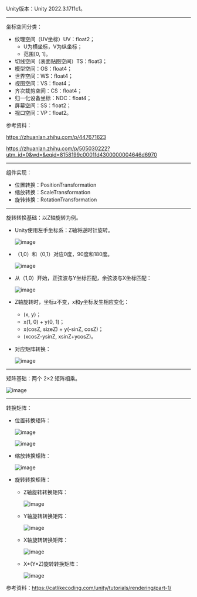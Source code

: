 Unity版本：Unity 2022.3.17f1c1。
***
坐标空间分类：
- 纹理空间（UV坐标）UV：float2；
  - U为横坐标，V为纵坐标；
  - 范围[0, 1]。
- 切线空间（表面贴图空间）TS：float3；
- 模型空间：OS：float4；
- 世界空间：WS：float4；
- 视图空间：VS：float4；
- 齐次裁剪空间：CS：float4；
- 归一化设备坐标：NDC：float4；
- 屏幕空间：SS：float2；
- 视口空间：VP：float2。

参考资料：

https://zhuanlan.zhihu.com/p/447671623

https://zhuanlan.zhihu.com/p/505030222?utm_id=0&wd=&eqid=8158199c0001fd4300000004646d6970
***
组件实现：
- 位置转换：PositionTransformation
- 缩放转换：ScaleTransformation
- 旋转转换：RotationTransformation
***
旋转转换基础：以Z轴旋转为例。
- Unity使用左手坐标系：Z轴将逆时针旋转。

  ![image](https://github.com/user-attachments/assets/4f45bef6-96b3-42fd-b4e0-09fdda82cda3)

- （1,0）和（0,1）对应0度，90度和180度。

   ![image](https://github.com/user-attachments/assets/2021138f-5ec5-4e78-8b23-b3c0fcf7425a)

- 从（1,0）开始，正弦波与Y坐标匹配，余弦波与X坐标匹配：

  ![image](https://github.com/user-attachments/assets/a7931c6b-44e5-458e-8f31-1a77a72b5ffe)

- Z轴旋转时，坐标z不变，x和y坐标发生相应变化：
  - (x, y)；
  - x(1, 0) + y(0, 1)；
  - x(cosZ, sizeZ) + y(-sinZ, cosZ)；
  - (xcosZ-ysinZ, xsinZ+ycosZ)。
- 对应矩阵转换：

  ![image](https://github.com/user-attachments/assets/7167b353-d20a-406c-ab4a-f897c1d376f7)

***
矩阵基础：两个 2×2 矩阵相乘。

![image](https://github.com/user-attachments/assets/4b43c5fc-4cb2-404a-be8b-c0f51cabb7fa)

***
转换矩阵：
- 位置转换矩阵：

  ![image](https://github.com/user-attachments/assets/9c7d3f89-865f-4d5a-9670-0961e4f0e3b9)

  ![image](https://github.com/user-attachments/assets/b2676aff-651a-4a2b-a0b3-ef1cde906fad)

- 缩放转换矩阵：

  ![image](https://github.com/user-attachments/assets/1d7410c4-a674-4cbb-b66c-61aae29b3ee9)
  
- 旋转转换矩阵：
  - Z轴旋转转换矩阵：

    ![image](https://github.com/user-attachments/assets/68d2c70c-b04d-454a-b4ae-b9bb559cc790)

  - Y轴旋转转换矩阵：

    ![image](https://github.com/user-attachments/assets/e17126f5-0d90-4528-b8ad-e41f239e48d5)

  - X轴旋转转换矩阵：

    ![image](https://github.com/user-attachments/assets/84c16d60-d786-4365-aeee-63bf2b2e24ab)

  -  X*(Y*Z)旋转转换矩阵：

     ![image](https://github.com/user-attachments/assets/d00131e9-13ba-497f-9f1f-0f22e964af37)

参考资料：https://catlikecoding.com/unity/tutorials/rendering/part-1/


